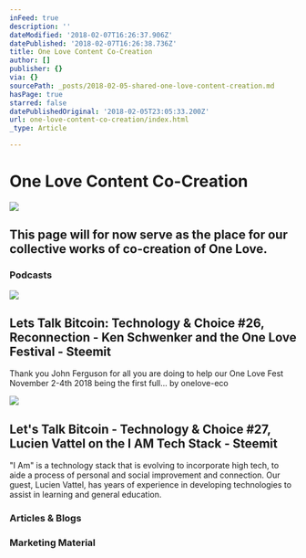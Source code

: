 ```yaml
---
inFeed: true
description: ''
dateModified: '2018-02-07T16:26:37.906Z'
datePublished: '2018-02-07T16:26:38.736Z'
title: One Love Content Co-Creation
author: []
publisher: {}
via: {}
sourcePath: _posts/2018-02-05-shared-one-love-content-creation.md
hasPage: true
starred: false
datePublishedOriginal: '2018-02-05T23:05:33.200Z'
url: one-love-content-co-creation/index.html
_type: Article

---
```

# One Love Content Co-Creation
![](https://the-grid-user-content.s3-us-west-2.amazonaws.com/3e7030e0-90b8-493d-b335-5d8185eced89.jpg)

## This page will for now serve as the place for our collective works of co-creation of One Love.

### Podcasts

<article style=""><img src="https://s3-us-west-2.amazonaws.com/the-grid-img/p/4fa966bfc4247e37fa63cbb988344e3c039df76a.jpg" /><h1>Lets Talk Bitcoin: Technology &amp; Choice #26, Reconnection - Ken Schwenker and the One Love Festival - Steemit</h1><p>Thank you John Ferguson for all you are doing to help our One Love Fest November 2-4th 2018 being the first full... by onelove-eco</p></article>

<article style=""><img src="https://steemitimages.com/DQmQTPFdktAmJwWJq8LPgFfdR76qusG1LxLd7RYpcahYTAL/377A4344.jpg" /><h1>Let's Talk Bitcoin - Technology &amp; Choice #27, Lucien Vattel on the I AM Tech Stack - Steemit</h1><p>"I Am" is a technology stack that is evolving to incorporate high tech, to aide a process of personal and social improvement and connection. Our guest, Lucien Vattel, has years of experience in developing technologies to assist in learning and general education.</p></article>

### Articles & Blogs

### Marketing Material